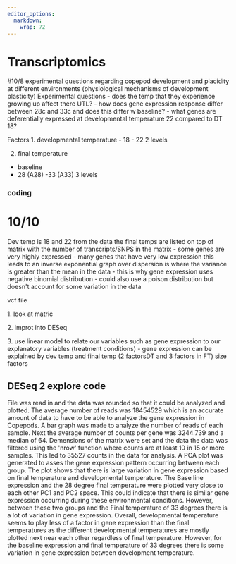 ```yaml
---
editor_options: 
  markdown: 
    wrap: 72
---
```


# Transcriptomics

#10/8 experimental questions regarding copepod development and placidity
at different environments (physiological mechanisms of development
plasticity) Experimental questions - does the temp that they experience
growing up affect there UTL? - how does gene expression response differ
between 28c and 33c and does this differ w baseline? - what genes are
deferentially expressed at developmental temperature 22 compared to DT
18?

Factors 1. developmental temperature - 18 - 22 2 levels

2.  final temperature

-   baseline
-   28 (A28) -33 (A33) 3 levels

### coding

# 10/10

Dev temp is 18 and 22 from the data the final temps are listed on top of
matrix with the number of transcripts/SNPS in the matrix - some genes
are very highly expressed - many genes that have very low expression
this leads to an inverse exponential graph over dispersion is where the
variance is greater than the mean in the data - this is why gene
expression uses negative binomial distribution - could also use a poison
distribution but doesn't account for some variation in the data

vcf file

1\. look at matric

2\. improt into DESeq

3\. use linear model to relate our variables such as gene expression to
our explanatory variables (treatment conditions) - gene expression can
be explained by dev temp and final temp (2 factorsDT and 3 factors in
FT) size factors

## DESeq 2 explore code

File was read in and the data was rounded so that it could be analyzed
and plotted. The average number of reads was 18454529 which is an
accurate amount of data to have to be able to analyze the gene
expression in Copepods. A bar graph was made to analyze the number of
reads of each sample. Next the average number of counts per gene was
3244.739 and a median of 64. Demensions of the matrix were set and the
data the data was filtered using the 'nrow' function where counts are at
least 10 in 15 or more samples. This led to 35527 counts in the data for
analysis. A PCA plot was generated to asses the gene expression pattern
occurring between each group. The plot shows that there is large
variation in gene expression based on final temperature and
developmental temperature. The Base line expression and the 28 degree
final temperature were plotted very close to each other PC1 and PC2
space. This could indicate that there is similar gene expression
occurring during these environmental conditions. However, between these
two groups and the Final temperature of 33 degrees there is a lot of
variation in gene expression. Overall, developmental temperature seems
to play less of a factor in gene expression than the final temperatures
as the different developmental temperatures are mostly plotted next near
each other regardless of final temperature. However, for the baseline
expression and final temperature of 33 degrees there is some variation
in gene expression between development temperature.
